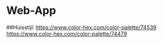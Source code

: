 # Web-App


##Huisstijl:
https://www.color-hex.com/color-palette/74539
https://www.color-hex.com/color-palette/74479
